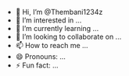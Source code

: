 - 👋 Hi, I’m @Thembani1234z
- 👀 I’m interested in ...
- 🌱 I’m currently learning ...
- 💞️ I’m looking to collaborate on ...
- 📫 How to reach me ...
- 😄 Pronouns: ...
- ⚡ Fun fact: ...

<!---
Thembani1234z/Thembani1234z is a ✨ special ✨ repository because its `README.md` (this file) appears on your GitHub profile.
You can click the Preview link to take a look at your changes.
--->
